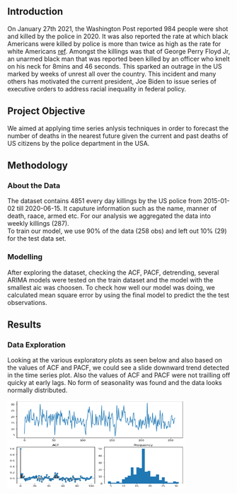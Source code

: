 ## Introduction

On January 27th 2021, the Washington Post reported 984 people were shot and killed by the police in 2020. It was also reported the rate at which black Americans were killed by police is more than twice as high as the rate for white Americans [ref](https://www.washingtonpost.com/graphics/investigations/police-shootings-database/). Amongst the killings was that of George Perry Floyd Jr, an unarmed black man that was reported been killed by an officer who knelt on his neck for 8mins and 46 seconds. This sparked an outrage in the US marked by weeks of unrest all over the country. This incident and many others has motivated the current president, Joe Biden to issue series of executive orders to address racial inequality in federal policy. 

## Project Objective
We aimed at applying time series anlysis techniques in order to forecast the number of deaths in the nearest future given the current and past deaths of US citizens by the police department in the USA.
## Methodology
### About the Data
The dataset contains 4851 every day killings by the US police from 2015-01-02 till 2020-06-15. It caputure information such as the name, manner of death, raace, armed etc. For our analysis we aggregated the data into weekly killings (287). <br>
To train our model, we use 90% of the data (258 obs) and left out 10% (29) for the test data set. 
### Modelling
After exploring the dataset, checking the ACF, PACF, detrending, several ARIMA models were tested on the train dataset and the model with the smallest aic was choosen. To check how well our model was doing, we calculated mean square error by using the final model to predict the the test observations. 
## Results
### Data Exploration
Looking at the various exploratory plots as seen below and also based on the values of ACF and PACF, we could see a slide downward trend detected in the time series plot. Also the values of ACF and PACF were not trailling off quicky at early lags. No form of seasonality was found and the data looks normally distributed. 

<img  src='./Pics/fig1.png' alt="drawing" height = 200 width="400"/>
